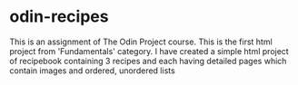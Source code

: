 # odin-recipes

This is an assignment of The Odin Project course. This is the first html project 
from 'Fundamentals' category. I have created a simple html project of recipebook 
containing 3 recipes and each having detailed pages which contain images and ordered, unordered lists